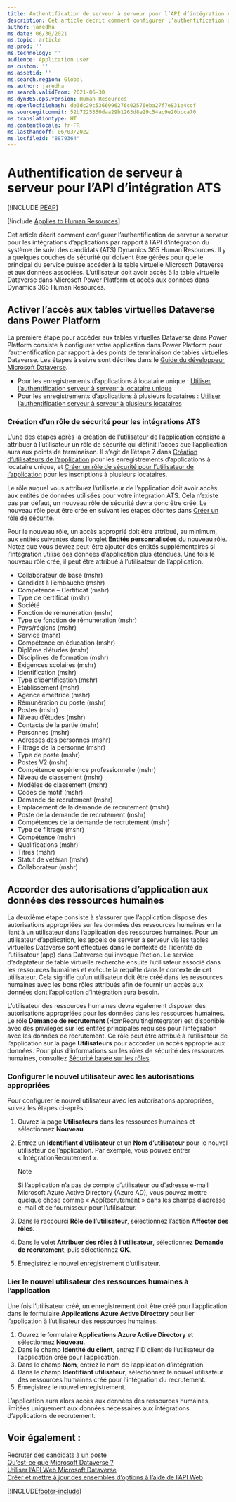 ```yaml
---
title: Authentification de serveur à serveur pour l’API d’intégration ATS
description: Cet article décrit comment configurer l’authentification de serveur à serveur pour les intégrations par rapport à l’API d’intégration du système de suivi des candidats (ATS) Dynamics 365 Human Resources.
author: jaredha
ms.date: 06/30/2021
ms.topic: article
ms.prod: ''
ms.technology: ''
audience: Application User
ms.custom: ''
ms.assetid: ''
ms.search.region: Global
ms.author: jaredha
ms.search.validFrom: 2021-06-30
ms.dyn365.ops.version: Human Resources
ms.openlocfilehash: de3dc29c5366996276c02576eba27f7e831e4ccf
ms.sourcegitcommit: 52b7225350daa29b1263d8e29c54ac9e20bcca70
ms.translationtype: HT
ms.contentlocale: fr-FR
ms.lasthandoff: 06/03/2022
ms.locfileid: "8879364"
---
```

# <a name="server-to-server-authentication-for-the-ats-integration-api"></a>Authentification de serveur à serveur pour l’API d’intégration ATS


[!INCLUDE [PEAP](../includes/peap-1.md)]

[!include [Applies to Human Resources](../includes/applies-to-hr.md)]

Cet article décrit comment configurer l’authentification de serveur à serveur pour les intégrations d’applications par rapport à l’API d’intégration du système de suivi des candidats (ATS) Dynamics 365 Human Resources. Il y a quelques couches de sécurité qui doivent être gérées pour que le principal du service puisse accéder à la table virtuelle Microsoft Dataverse et aux données associées. L’utilisateur doit avoir accès à la table virtuelle Dataverse dans Microsoft Power Platform et accès aux données dans Dynamics 365 Human Resources.

## <a name="enable-access-to-dataverse-virtual-tables-in-power-platform"></a>Activer l’accès aux tables virtuelles Dataverse dans Power Platform

La première étape pour accéder aux tables virtuelles Dataverse dans Power Platform consiste à configurer votre application dans Power Platform pour l’authentification par rapport à des points de terminaison de tables virtuelles Dataverse. Les étapes à suivre sont décrites dans le [Guide du développeur Microsoft Dataverse](/powerapps/developer/data-platform).

  - Pour les enregistrements d’applications à locataire unique : [Utiliser l’authentification serveur à serveur à locataire unique](/powerapps/developer/data-platform/use-single-tenant-server-server-authentication)
  - Pour les enregistrements d’applications à plusieurs locataires : [Utiliser l’authentification serveur à serveur à plusieurs locataires](/powerapps/developer/data-platform/use-multi-tenant-server-server-authentication)

### <a name="creating-a-security-role-for-ats-integrations"></a>Création d’un rôle de sécurité pour les intégrations ATS

L’une des étapes après la création de l’utilisateur de l’application consiste à attribuer à l’utilisateur un rôle de sécurité qui définit l’accès que l’application aura aux points de terminaison. Il s’agit de l’étape 7 dans [Création d’utilisateurs de l’application](/powerapps/developer/data-platform/use-single-tenant-server-server-authentication#application-user-creation) pour les enregistrements d’applications à locataire unique, et [Créer un rôle de sécurité pour l’utilisateur de l’application](/powerapps/developer/data-platform/use-multi-tenant-server-server-authentication#create-a-security-role-for-the-application-user) pour les inscriptions à plusieurs locataires. 

Le rôle auquel vous attribuez l’utilisateur de l’application doit avoir accès aux entités de données utilisées pour votre intégration ATS. Cela n’existe pas par défaut, un nouveau rôle de sécurité devra donc être créé. Le nouveau rôle peut être créé en suivant les étapes décrites dans [Créer un rôle de sécurité](/power-platform/admin/create-edit-security-role#create-a-security-role).

Pour le nouveau rôle, un accès approprié doit être attribué, au minimum, aux entités suivantes dans l’onglet **Entités personnalisées** du nouveau rôle. Notez que vous devrez peut-être ajouter des entités supplémentaires si l’intégration utilise des données d’application plus étendues. Une fois le nouveau rôle créé, il peut être attribué à l’utilisateur de l’application.

  - Collaborateur de base (mshr)
  - Candidat à l’embauche (mshr)
  - Compétence – Certificat (mshr)
  - Type de certificat (mshr)
  - Société
  - Fonction de rémunération (mshr)
  - Type de fonction de rémunération (mshr)
  - Pays/régions (mshr)
  - Service (mshr)
  - Compétence en éducation (mshr)
  - Diplôme d’études (mshr)
  - Disciplines de formation (mshr)
  - Exigences scolaires (mshr)
  - Identification (mshr)
  - Type d’identification (mshr)
  - Établissement (mshr)
  - Agence émettrice (mshr)
  - Rémunération du poste (mshr)
  - Postes (mshr)
  - Niveau d’études (mshr)
  - Contacts de la partie (mshr)
  - Personnes (mshr)
  - Adresses des personnes (mshr)
  - Filtrage de la personne (mshr)
  - Type de poste (mshr)
  - Postes V2 (mshr)
  - Compétence expérience professionnelle (mshr)
  - Niveau de classement (mshr)
  - Modèles de classement (mshr)
  - Codes de motif (mshr)
  - Demande de recrutement (mshr)
  - Emplacement de la demande de recrutement (mshr)
  - Poste de la demande de recrutement (mshr)
  - Compétences de la demande de recrutement (mshr)
  - Type de filtrage (mshr)
  - Compétence (mshr)
  - Qualifications (mshr)
  - Titres (mshr)
  - Statut de vétéran (mshr)
  - Collaborateur (mshr)

## <a name="granting-application-permissions-to-human-resources-data"></a>Accorder des autorisations d’application aux données des ressources humaines

La deuxième étape consiste à s’assurer que l’application dispose des autorisations appropriées sur les données des ressources humaines en la liant à un utilisateur dans l’application des ressources humaines. Pour un utilisateur d’application, les appels de serveur à serveur via les tables virtuelles Dataverse sont effectués dans le contexte de l’identité de l’utilisateur (app) dans Dataverse qui invoque l’action. Le service d’adaptateur de table virtuelle recherche ensuite l’utilisateur associé dans les ressources humaines et exécute la requête dans le contexte de cet utilisateur. Cela signifie qu’un utilisateur doit être créé dans les ressources humaines avec les bons rôles attribués afin de fournir un accès aux données dont l’application d’intégration aura besoin.

L’utilisateur des ressources humaines devra également disposer des autorisations appropriées pour les données dans les ressources humaines. Le rôle **Demande de recrutement** (HcmRecruitingIntegrator) est disponible avec des privilèges sur les entités principales requises pour l’intégration avec les données de recrutement. Ce rôle peut être attribué à l’utilisateur de l’application sur la page **Utilisateurs** pour accorder un accès approprié aux données. Pour plus d’informations sur les rôles de sécurité des ressources humaines, consultez [Sécurité basée sur les rôles](/dynamics365/fin-ops-core/dev-itpro/sysadmin/role-based-security).

### <a name="set-up-the-new-user-with-appropriate-permissions"></a>Configurer le nouvel utilisateur avec les autorisations appropriées

Pour configurer le nouvel utilisateur avec les autorisations appropriées, suivez les étapes ci-après :

  1. Ouvrez la page **Utilisateurs** dans les ressources humaines et sélectionnez **Nouveau**.
  2. Entrez un **Identifiant d’utilisateur** et un **Nom d’utilisateur** pour le nouvel utilisateur de l’application. Par exemple, vous pouvez entrer « IntégrationRecrutement ».

      > [!NOTE]
      > Si l’application n’a pas de compte d’utilisateur ou d’adresse e-mail Microsoft Azure Active Directory (Azure AD), vous pouvez mettre quelque chose comme « AppRecrutement » dans les champs d’adresse e-mail et de fournisseur pour l’utilisateur.

  3. Dans le raccourci **Rôle de l’utilisateur**, sélectionnez l’action **Affecter des rôles**.
  4. Dans le volet **Attribuer des rôles à l’utilisateur**, sélectionnez **Demande de recrutement**, puis sélectionnez **OK**.
  5. Enregistrez le nouvel enregistrement d’utilisateur.

### <a name="link-the-new-human-resources-user-to-the-application"></a>Lier le nouvel utilisateur des ressources humaines à l’application

Une fois l’utilisateur créé, un enregistrement doit être créé pour l’application dans le formulaire **Applications Azure Active Directory** pour lier l’application à l’utilisateur des ressources humaines.

  1. Ouvrez le formulaire **Applications Azure Active Directory** et sélectionnez **Nouveau**.
  2. Dans le champ **Identité du client**, entrez l’ID client de l’utilisateur de l’application créé pour l’application.
  3. Dans le champ **Nom**, entrez le nom de l’application d’intégration.
  4. Dans le champ **Identifiant utilisateur**, sélectionnez le nouvel utilisateur des ressources humaines créé pour l’intégration du recrutement.
  5. Enregistrez le nouvel enregistrement.

L’application aura alors accès aux données des ressources humaines, limitées uniquement aux données nécessaires aux intégrations d’applications de recrutement.

## <a name="see-also"></a>Voir également :

[Recruter des candidats à un poste](hr-personnel-recruit.md)<br>
[Qu’est-ce que Microsoft Dataverse ?](/powerapps/maker/data-platform/data-platform-intro)<br>
[Utiliser l’API Web Microsoft Dataverse](/powerapps/developer/data-platform/webapi/overview)<br>
[Créer et mettre à jour des ensembles d’options à l’aide de l’API Web](/powerapps/developer/data-platform/webapi/create-update-optionsets)<br>

[!INCLUDE[footer-include](../includes/footer-banner.md)]
